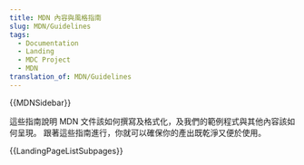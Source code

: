 ```yaml
---
title: MDN 內容與風格指南
slug: MDN/Guidelines
tags:
  - Documentation
  - Landing
  - MDC Project
  - MDN
translation_of: MDN/Guidelines
---
```

{{MDNSidebar}}

這些指南說明 MDN 文件該如何撰寫及格式化，及我們的範例程式與其他內容該如何呈現。 跟著這些指南進行，你就可以確保你的產出既乾淨又便於使用。

{{LandingPageListSubpages}}

